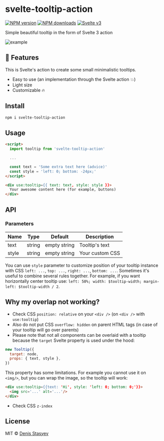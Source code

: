 # svelte-tooltip-action

[![NPM version](https://img.shields.io/npm/v/svelte-tooltip-action.svg?style=flat)](https://www.npmjs.com/package/svelte-tooltip-action) [![NPM downloads](https://img.shields.io/npm/dm/svelte-tooltip-action.svg?style=flat)](https://www.npmjs.com/package/svelte-tooltip-action) [![Svelte v3](https://img.shields.io/badge/svelte-v3-blueviolet.svg)](https://svelte.dev)

Simple beautiful tooltip in the form of Svelte 3 action

![example](https://user-images.githubusercontent.com/25938785/90321786-a6179900-df55-11ea-8a77-0e0aff9e32c1.gif)

## :cake: Features

This is Svelte's action to create some small minimalistic tooltips.

- Easy to use (an implementation through the Svelte action :boom:)
- Light size
- Customizable :fire:

## Install

```bash
npm i svelte-tooltip-action
```

## Usage

```html
<script>
  import tooltip from 'svelte-tooltip-action'

  ...

  const text = 'Some extra text here (advice)'
  const style = 'left: 0; bottom: -24px;'
</script>

<div use:tooltip={{ text: text, style: style }}>
  Your awesome content here (for example, buttons)
</div>
```

## API

### Parameters

| Name  | Type   | Default      | Description     |
| ----- | ------ | ------------ | --------------- |
| text  | string | empty string | Tooltip's text  |
| style | string | empty string | Your custom CSS |

You can use `style` parameter to customize position of your tooltip instance with CSS `left: ...`, `top: ...`, `right: ...`, `bottom: ...`. Sometimes it's useful to combine several rules together. For example, if you want horizontally center tooltip use: `left: 50%; width: $tooltip-width; margin-left: $tooltip-width / 2`.

## Why my overlap not working?

- Check CSS `position: relative` on your `<div />` (on `<div />` with `use:tooltip`)
- Also do not put CSS `overflow: hidden` on parent HTML tags (in case of your tooltip will go over parents)
- Please note that not all components can be overlaid with a tooltip because the `target` Svelte property is used under the hood:

```js
new Tooltip({
  target: node,
  props: { text, style },
})
```

This property has some limitations. For example you cannot use it on `<img/>`, but you can wrap the image, so the tooltip will work:

```html
<div use:tooltip={{text: 'Hi', style: 'left: 0; bottom: 0;'}}>
  <img src='...' alt='...'/>
</div>
```

- Check CSS `z-index`

## License

MIT &copy; [Denis Stasyev](https://github.com/denisstasyev)
